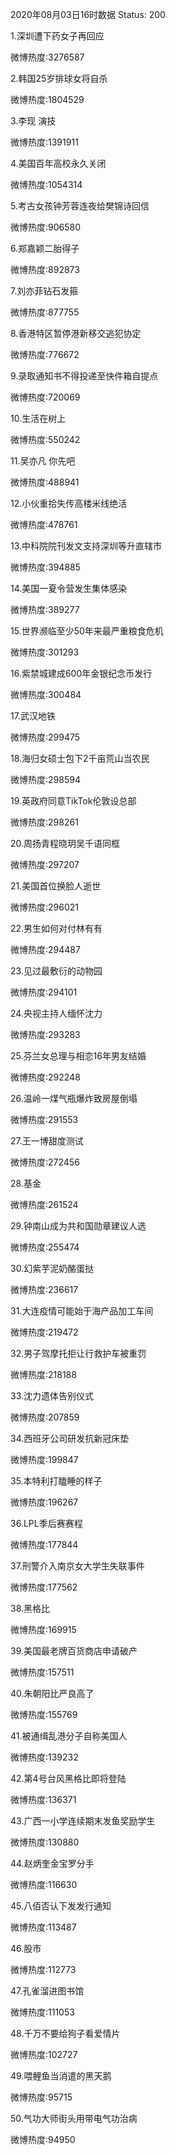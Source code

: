 2020年08月03日16时数据
Status: 200

1.深圳遭下药女子再回应

微博热度:3276587

2.韩国25岁排球女将自杀

微博热度:1804529

3.李现 演技

微博热度:1391911

4.美国百年高校永久关闭

微博热度:1054314

5.考古女孩钟芳蓉连夜给樊锦诗回信

微博热度:906580

6.郑嘉颖二胎得子

微博热度:892873

7.刘亦菲钻石发箍

微博热度:877755

8.香港特区暂停港新移交逃犯协定

微博热度:776672

9.录取通知书不得投递至快件箱自提点

微博热度:720069

10.生活在树上

微博热度:550242

11.吴亦凡 你先吧

微博热度:488941

12.小伙重拾失传高楼米线绝活

微博热度:478761

13.中科院院刊发文支持深圳等升直辖市

微博热度:394885

14.美国一夏令营发生集体感染

微博热度:389277

15.世界濒临至少50年来最严重粮食危机

微博热度:301293

16.紫禁城建成600年金银纪念币发行

微博热度:300484

17.武汉地铁

微博热度:299475

18.海归女硕士包下2千亩荒山当农民

微博热度:298594

19.英政府同意TikTok伦敦设总部

微博热度:298261

20.周扬青程晓玥吴千语同框

微博热度:297207

21.美国首位换脸人逝世

微博热度:296021

22.男生如何对付林有有

微博热度:294487

23.见过最敷衍的动物园

微博热度:294101

24.央视主持人缅怀沈力

微博热度:293283

25.芬兰女总理与相恋16年男友结婚

微博热度:292248

26.温岭一煤气瓶爆炸致房屋倒塌

微博热度:291553

27.王一博甜度测试

微博热度:272456

28.基金

微博热度:261524

29.钟南山成为共和国勋章建议人选

微博热度:255474

30.幻紫芋泥奶酪蛋挞

微博热度:236617

31.大连疫情可能始于海产品加工车间

微博热度:219472

32.男子驾摩托拒让行救护车被重罚

微博热度:218188

33.沈力遗体告别仪式

微博热度:207859

34.西班牙公司研发抗新冠床垫

微博热度:199847

35.本特利打瞌睡的样子

微博热度:196267

36.LPL季后赛赛程

微博热度:177844

37.刑警介入南京女大学生失联事件

微博热度:177562

38.黑格比

微博热度:169915

39.美国最老牌百货商店申请破产

微博热度:157511

40.朱朝阳比严良高了

微博热度:155769

41.被通缉乱港分子自称美国人

微博热度:139232

42.第4号台风黑格比即将登陆

微博热度:136371

43.广西一小学连续期末发鱼奖励学生

微博热度:130880

44.赵炳奎金宝罗分手

微博热度:116630

45.八佰否认下发发行通知

微博热度:113487

46.股市

微博热度:112773

47.孔雀溜进图书馆

微博热度:111053

48.千万不要给狗子看爱情片

微博热度:102727

49.喂鲤鱼当消遣的黑天鹅

微博热度:95715

50.气功大师街头用带电气功治病

微博热度:94950

